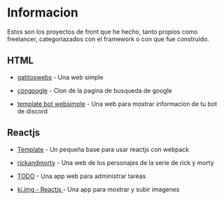 # Informacion

Estos son los proyectos de front que he hecho, tanto propios como freelancer,
categoriazados con el framework o con que fue construido.

## HTML

- [gatitoswebs](https://github.com/KamerrEzz/gatitoswebs) - Una web simple 

- [congoogle](https://github.com/KamerrEzz/congoogle) - Clon de la pagina de busqueda de google

- [template bot websimple](https://github.com/KamerrEzz/template-bot-websimple) - Una web para mostrar informacion de tu bot de discord

## Reactjs

- [Template](https://github.com/KamerrEzz/reactjs-template) - Un pequeña base para usar reactjs con webpack

- [rickandmorty](https://github.com/KamerrEzz/rickandmorty-hooks) - Una web de los personajes de la serie de rick y morty

- [TODO](https://github.com/KamerrEzz/todo-list-reacjs) - Una app web para administrar tareas

- [ki.img - Reactjs ](https://github.com/KamerrEzz/ki.img-upload-testing/tree/js-express-reactjs) - Una app para mostrar y subir imagenes
